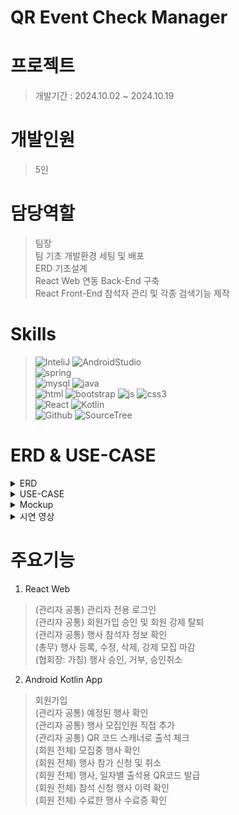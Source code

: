 # QR Event Check Manager


# 프로젝트
> 개발기간 : 2024.10.02 ~ 2024.10.19

# 개발인원
> 5인

# 담당역할
> 팀장<br>
팀 기초 개발환경 세팅 및 배포<br>
ERD 기초설계<br>
React Web 연동 Back-End 구축 <br>
React Front-End 참석자 관리 및 각종 검색기능 제작<br>

# Skills
>![InteliJ](https://img.shields.io/badge/IntelliJ_IDEA-000000.svg?style=for-the-badge&logo=intellij-idea&logoColor=white)
![AndroidStudio](https://img.shields.io/badge/Android_Studio-3DDC84?style=for-the-badge&logo=android-studio&logoColor=white)<br>
![spring](https://img.shields.io/badge/Spring-6DB33F?style=for-the-badge&logo=spring&logoColor=white)<br>
![mysql](https://img.shields.io/badge/MySQL-00000F?style=for-the-badge&logo=mysql&logoColor=white)
![java](https://img.shields.io/badge/Java-ED8B00?style=for-the-badge&logo=openjdk&logoColor=white)<br>
![html](https://img.shields.io/badge/HTML5-E34F26?style=for-the-badge&logo=html5&logoColor=white)
![bootstrap](https://img.shields.io/badge/Bootstrap-563D7C?style=for-the-badge&logo=bootstrap&logoColor=white)
![js](https://img.shields.io/badge/JavaScript-F7DF1E?style=for-the-badge&logo=JavaScript&logoColor=white)
![css3](https://img.shields.io/badge/CSS3-1572B6?style=for-the-badge&logo=css3&logoColor=white)<br>
![React](https://img.shields.io/badge/React-20232A?style=for-the-badge&logo=react&logoColor=61DAFB)
![Kotlin](https://img.shields.io/badge/Kotlin-0095D5?&style=for-the-badge&logo=kotlin&logoColor=white)<br>
![Github](https://img.shields.io/badge/GitHub-100000?style=for-the-badge&logo=github&logoColor=white)
![SourceTree](https://img.shields.io/badge/Sourcetree-0052CC?style=for-the-badge&logo=Sourcetree&logoColor=white)

# ERD & USE-CASE
<details>
<summary>ERD</summary>
<img src="ERD.png" alt="ERD" />
</details>
<details>
<summary>USE-CASE</summary>
<img src="UseCase.png" alt="USE-CASE" />
</details>
<details>
<summary>Mockup</summary>
<img src="Web Mockup.png">
<img src="App Mockup.png">
</details>
<details>
<summary>시연 영상</summary>
<a href="https://youtu.be/JRwxTt_Xggc">영상 링크(YouTube)</a>
</details>

# 주요기능
1. React Web
> (관리자 공통) 관리자 전용 로그인<br>
> (관리자 공통) 회원가입 승인 및 회원 강제 탈퇴<br>
> (관리자 공통) 행사 참석자 정보 확인<br>
> (총무) 행사 등록, 수정, 삭제, 강제 모집 마감<br>
> (협회장: 가칭) 행사 승인, 거부, 승인취소<br>

2. Android Kotlin App
> 회원가입<br>
> (관리자 공통) 예정된 행사 확인<br>
> (관리자 공통) 행사 모집인원 직접 추가<br>
> (관리자 공통) QR 코드 스캐너로 출석 체크<br>
> (회원 전체) 모집중 행사 확인<br>
> (회원 전체) 행사 참가 신청 및 취소<br>
> (회원 전체) 행사, 일자별 출석용 QR코드 발급<br>
> (회원 전체) 참석 신청 행사 이력 확인<br>
> (회원 전체) 수료한 행사 수료증 확인<br>